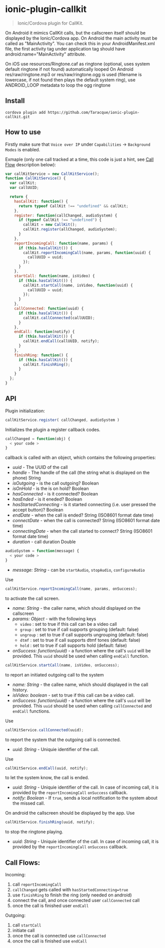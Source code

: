# ionic-plugin-callkit

> Ionic/Cordova plugin for CallKit.

On Android it mimics CallKit calls, but the callscreen itself should be displayed by the Ionic/Cordova app. On Android the main activity must be called as "MainActivity". You can check this in your AndroidManifest.xml file, the first activity tag under application tag should have android:name="MainActivity" attribute.

On iOS use resources/Ringtone.caf as ringtone (optional, uses system default ringtone if not found) automatically looped
On Android res/raw/ringtone.mp3 or res/raw/ringtone.ogg is used (filename is lowercase, if not found then plays the default system ring), use ANDROID_LOOP metadata to loop the ogg ringtone

## Install

```
cordova plugin add https://github.com/Taracque/ionic-plugin-callkit.git
```

## How to use

Firstly make sure that `Voice over IP` under `Capabilities` -> `Background Modes` is enabled.

Exmaple (only one call tracked at a time, this code is just a hint, see [Call Flow](#call-flows) description below):

```javascript
var callKitService = new CallKitService();
function CallKitService() {
  var callKit;
  var callUUID;

  return {
    hasCallKit: function() {
      return typeof CallKit !== "undefined" && callKit;
    },
    register: function(callChanged, audioSystem) {
      if (typeof CallKit !== "undefined") {
        callKit = new CallKit();
        callKit.register(allChanged, audioSystem);
      }
    },
    reportIncomingCall: function(name, params) {
      if (this.hasCallKit()) {
        callKit.reportIncomingCall(name, params, function(uuid) {
          callUUID = uuid;
        });
      }
    },
    startCall: function(name, isVideo) {
      if (this.hasCallKit()) {
        callKit.startCall(name, isVideo, function(uuid) {
          callUUID = uuid;
        });
      }
    },
    callConnected: function(uuid) {
      if (this.hasCallKit()) {
        callKit.callConnected(callUUID);
      }
    },
    endCall: function(notify) {
      if (this.hasCallKit()) {
        callKit.endCall(callUUID, notify);
      }
    },
    finishRing: function() {
      if (this.hasCallKit()) {
        callKit.finishRing();
      }
    }
  };
}
```

## API

Plugin initialization:

```javascript
callKitService.register( callChanged, audioSystem )
```

Initializes the plugin a register callback codes.

```javascript
callChanged = function(obj) {
  < your code >
}
```

callback is called with an object, which contains the following properties:
* *uuid* - The UUID of the call
* *handle* - The handle of the call (the string what is displayed on the phone) String
* *isOutgoing* - is the call outgoing? Boolean
* *isOnHold* - is the is on hold? Boolean
* *hasConnected* - is it connected? Boolean
* *hasEnded* - is it eneded? Boolean
* *hasStartedConnecting* - is it started connecting (i.e. user pressed the accept button)? Boolean
* *endDate* - when the call is ended? String (ISO8601 format date time)
* *connectDate* - when the call is connected? String (ISO8601 format date time)
* *connectingDate* - when the call started to connect? String (ISO8601 format date time)
* *duration* - call duration Double

```javascript
audioSystem = function(message) {
  < your code >
}
```
* *message: String* - can be `startAudio`, `stopAudio`, `configureAudio`

Use 

```javascript
callKitService.reportIncomingCall(name, params, onSuccess);
```

to activate the call screen.
* *name: String* - the caller name, which should displayed on the callscreen
* *params: Object* - with the following keys
  * `video` : set to true if this call can be a video call
  * `group` : set to true if call supports grouping (default: false)
  * `ungroup` : set to true if call supports ungrouping (default: false)
  * `dtmf` : set to true if call supports dtmf tones (default: false)
  * `hold` : set to true if call supports hold (default: false)
* *onSuccess: function(uuid)* - a function where the call's `uuid` will be provided. This `uuid` should be used when calling `endCall` function.

```javascript
callKitService.startCall(name, isVideo, onSuccess);
```

to report an initiated outgoing call to the system
* *name: String* - the callee name, which should displayed in the call history.
* *isVideo: boolean* - set to true if this call can be a video call.
* *onSuccess: function(uuid)* - a function where the call's `uuid` will be provided. This `uuid` should be used when calling `callConnected` and `endCall` functions.

Use

```javascript
callKitService.callConnected(uuid);
```

to report the system that the outgoing call is connected.
* *uuid: String* - Uniquie identifier of the call.

Use

```javascript
callKitService.endCall(uuid, notify);
```

to let the system know, the call is ended.

* *uuid: String* - Uniquie identifier of the call. In case of incoming call, it is provided by the `reportIncomingCall` `onSuccess` callback.
* *notify: Boolean* - If `true`, sends a local notification to the system about the missed call.

On android the callscreen should be displayed by the app. Use

```javascript
callKitService.finishRing(uuid, notify);
```

to stop the ringtone playing.

* *uuid: String* - Uniquie identifier of the call. In case of incoming call, it is provided by the `reportIncomingCall` `onSuccess` callback.

## Call Flows:

Incoming:

1. call `reportIncomingCall`
2. `callChanged` gets called with `hasStartedConnecting=true`
3. use `finishRing` to finish the ring (only needed on android)
4. connect the call, and once connected user `callConnected` call
5. once the call is finished user `endCall`

Outgoing:

1. call `startCall`
2. initiate call
3. once the call is connected use `callConnected`
4. once the call is finished use `endCall`
